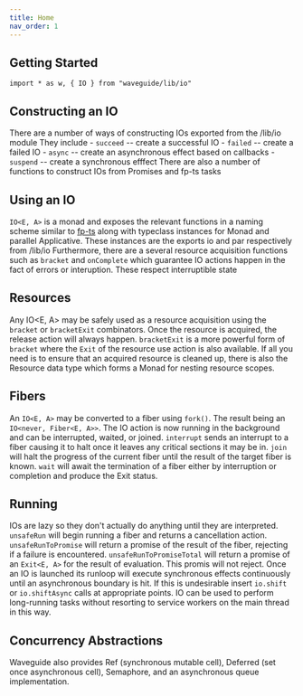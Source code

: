 ```yaml
---
title: Home
nav_order: 1
---
```



## Getting Started
```
import * as w, { IO } from "waveguide/lib/io"
```

## Constructing an IO
There are a number of ways of constructing IOs exported from the /lib/io module
They include
    - `succeed` -- create a successful IO
    - `failed` -- create a failed IO
    - `async` -- create an asynchronous effect based on callbacks
    - `suspend` -- create a synchronous efffect
There are also a number of functions to construct IOs from Promises and fp-ts tasks

## Using an IO
`IO<E, A>` is a monad and exposes the relevant functions in a naming scheme similar to [fp-ts](https://github.com/gcanti/fp-ts/) along with typeclass instances for Monad and parallel Applicative.
These instances are the exports io and par respectively from /lib/io
Furthermore, there are a several resource acquisition functions such as `bracket` and `onComplete` which guarantee IO actions happen in the fact of errors or interuption.
These respect interruptible state

## Resources
Any IO<E, A> may be safely used as a resource acquisition using the `bracket` or `bracketExit` combinators.
Once the resource is acquired, the release action will always happen. 
`bracketExit` is a more powerful form of `bracket` where the `Exit` of the resource use action is also available.
If all you need is to ensure that an acquired resource is cleaned up, there is also the Resource data type which forms a Monad for nesting resource scopes.

## Fibers
An `IO<E, A>` may be converted to a fiber using `fork()`.
The result being an `IO<never, Fiber<E, A>>`.
The IO action is now running in the background and can be interrupted, waited, or joined.
`interrupt` sends an interrupt to a fiber causing it to halt once it leaves any critical sections it may be in.
`join` will halt the progress of the current fiber until the result of the target fiber is known.
`wait` will await the termination of a fiber either by interruption or completion and produce the Exit status. 


## Running
IOs are lazy so they don't actually do anything until they are interpreted.
`unsafeRun` will begin running a fiber and returns a cancellation action.
`unsafeRunToPromise` will return a promise of the result of the fiber, rejecting if a failure is encountered.
`unsafeRunToPromiseTotal` will return a promise of an `Exit<E, A>` for the result of evaluation. This promis will not reject.
Once an IO is launched its runloop will execute synchronous effects continuously until an asynchronous boundary is hit.
If this is undesirable insert `io.shift` or `io.shiftAsync` calls at appropriate points.
IO can be used to perform long-running tasks without resorting to service workers on the main thread in this way.


## Concurrency Abstractions
Waveguide also provides Ref (synchronous mutable cell), Deferred (set once asynchronous cell), Semaphore, and an asynchronous queue implementation.
